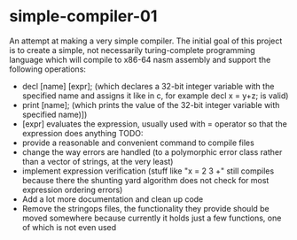 # simple-compiler-01
An attempt at making a very simple compiler.
The initial goal of this project is to create a simple, not necessarily turing-complete programming language which will compile to x86-64 nasm assembly and support the following operations:
- decl [name] [expr]; (which declares a 32-bit integer variable with the specified name and assigns it like in c, for example decl x = y+z; is valid)
- print [name]; (which prints the value of the 32-bit integer variable with specified name)])
- [expr] evaluates the expression, usually used with = operator so that the expression does anything
TODO:
- provide a reasonable and convenient command to compile files
- change the way errors are handled (to a polymorphic error class rather than a vector of strings, at the very least)
- implement expression verification (stuff like "x = 2 3 +" still compiles because there the shunting yard algorithm does not check for most expression ordering errors)
- Add a lot more documentation and clean up code
- Remove the stringops files, the functionality they provide should be moved somewhere because currently it holds just a few functions, one of which is not even used
